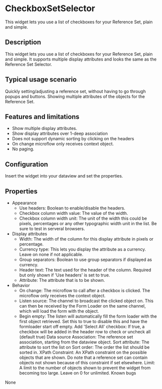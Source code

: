 # CheckboxSetSelector

This widget lets you use a list of checkboxes for your Reference Set, plain and simple.

## Description
 
This widget lets you use a list of checkboxes for your Reference Set, plain and simple. It supports multiple display attributes and looks the same as the Reference Set Selector.

## Typical usage scenario
 
Quickly setting/adjusting a reference set, without having to go through popups and buttons.
Showing multiple attributes of the objects for the Reference Set.
 
## Features and limitations
 
- Show multiple display attributes.
- Show display attributes over 1-deep association
- Does not support dynamic sorting by clicking on the headers
- On change microflow only receives context object.
- No paging.

## Configuration
 
Insert the widget into your dataview and set the properties.
 
## Properties
 
- Appearance
  - Use headers: Boolean to enable/disable the headers.
  - Checkbox column width value: The value of the width.
  - Checkbox column width unit: The unit of the width this could be pixels, percentages or any other typographic width unit in the list. Be sure to test in serveral browsers.
- Display attributes
  - Width: The width of the column for this display attribute in pixels or percentage.
  - Currency type: This lets you display the attribute as a currency. Leave on none if not applicable.
  - Group separators: Boolean to use group separators if displayed as currency.
  - Header text: The text used for the header of the column. Required but only shown if 'Use headers' is set to true.
  - Attribute: The attribute that is to be shown.
- Behavior
  - On change: The microflow to call after a checkbox is clicked. The microflow only receives the context object.
  - Listen source: The channel to broadcast the clicked object on. This can then be received by the Form Loader on the same channel, which will load the form with the object.
  - Begin empty: The listen will automatically fill the form loader with the first object retrieved. Set this to true to disable this and have the formloader start off empty.
Add 'Select All' checkbox: If true, a checkbox will be added in the header row to check or uncheck all (default true)
Data source
Association: The reference set association, starting from the dataview object.
Sort attribute: The attribute to sort the list on
Sort order: The order the list should be sorted in.
XPath Constraint: An XPath constraint on the possible objects that are shown. Do note that a reference set can contain objects not shown because of this constraint if set elsewhere.
Limit: A limit to the number of objects shown to prevent the widget from becoming too large. Leave on 0 for unlimited.
Known bugs
 

None
